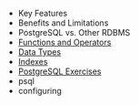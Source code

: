 - Key Features
- Benefits and Limitations
- PostgreSQL vs. Other RDBMS
- [Functions and Operators](https://www.postgresql.org/docs/15/functions.html)
- [Data Types](https://www.postgresql.org/docs/15/datatype.html)
- [Indexes](https://www.postgresql.org/docs/15/indexes.html)
- [PostgreSQL Exercises](https://pgexercises.com/)
- psql
- configuring